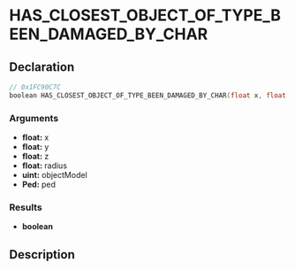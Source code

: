 # HAS_CLOSEST_OBJECT_OF_TYPE_BEEN_DAMAGED_BY_CHAR

## Declaration
```cpp
// 0x1FC90C7C
boolean HAS_CLOSEST_OBJECT_OF_TYPE_BEEN_DAMAGED_BY_CHAR(float x, float y, float z, float radius, uint objectModel, Ped ped);
```

### Arguments
- **float:** x
- **float:** y
- **float:** z
- **float:** radius
- **uint:** objectModel
- **Ped:** ped

### Results
- **boolean**

## Description

